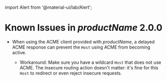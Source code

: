 import Alert from '@material-ui/lab/Alert';

Known Issues in $productName$ 2.0.0
===================================

- When using the ACME client provided with $productName$, a delayed ACME response can 
  prevent the `Host` using ACME from becoming active.

   - Workaround: Make sure you have a wildcard `Host` that does not use ACME. The insecure routing 
     action doesn't matter: it's fine for this `Host` to redirect or even reject insecure requests.
